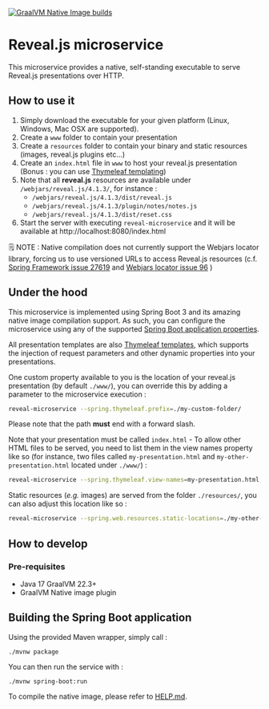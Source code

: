 [![GraalVM Native Image builds](https://github.com/bcopy/revealjs-microservice/actions/workflows/main.yml/badge.svg)](https://github.com/bcopy/revealjs-microservice/actions/workflows/main.yml)

# Reveal.js microservice

This microservice provides a native, self-standing executable to serve Reveal.js presentations over HTTP.

## How to use it

1. Simply download the executable for your given platform (Linux, Windows, Mac OSX are supported).
1. Create a ```www``` folder to contain your presentation 
1. Create a ```resources``` folder to contain your binary and static resources (images, reveal.js plugins etc...)
1. Create an ```index.html``` file in ```www``` to host your reveal.js presentation (Bonus : you can use [Thymeleaf templating](https://www.thymeleaf.org/))
  1. Note that all **reveal.js** resources are available under ```/webjars/reveal.js/4.1.3/```, for instance :
     * ```/webjars/reveal.js/4.1.3/dist/reveal.js```
     * ```/webjars/reveal.js/4.1.3/plugin/notes/notes.js```
     * ```/webjars/reveal.js/4.1.3/dist/reset.css```
1. Start the server with executing ```reveal-microservice``` and it will be available at http://localhost:8080/index.html

🗒 NOTE : Native compilation does not currently support the Webjars locator library, forcing us to use versioned URLs to access Reveal.js resources (c.f. [Spring Framework issue 27619](https://github.com/spring-projects/spring-framework/issues/27619) and [Webjars locator issue 96](https://github.com/webjars/webjars-locator-core/issues/96) )

## Under the hood

This microservice is implemented using Spring Boot 3 and its amazing native image compilation support.
As such, you can configure the microservice using any of the supported [Spring Boot application properties](https://docs.spring.io/spring-boot/docs/current/reference/html/application-properties.html).

All presentation templates are also [Thymeleaf templates](https://www.thymeleaf.org/), which supports the injection of request parameters and other dynamic properties into your presentations.

One custom property available to you is the location of your reveal.js presentation (by default ```./www/```), you can override this by adding a parameter to the microservice execution :

```bash
reveal-microservice --spring.thymeleaf.prefix=./my-custom-folder/
```

Please note that the path **must** end with a forward slash.

Note that your presentation must be called ```index.html``` - To allow other HTML files to be served, you need to list them in the view names property like so (for instance, two files called ``my-presentation.html`` and ``my-other-presentation.html`` located under ```./www/```) :

```bash
reveal-microservice --spring.thymeleaf.view-names=my-presentation.html,my-other-presentation.html
```

Static resources (*e.g.* images) are served from the folder ```./resources/```, you can also adjust this location like so :

```bash
reveal-microservice --spring.web.resources.static-locations=./my-other-resource-location/
```

## How to develop

### Pre-requisites

* Java 17 GraalVM 22.3+
* GraalVM Native image plugin

## Building the Spring Boot application

Using the provided Maven wrapper, simply call :

```./mvnw package```

You can then run the service with :

```./mvnw spring-boot:run```

To compile the native image, please refer to [HELP.md](./HELP.md).
